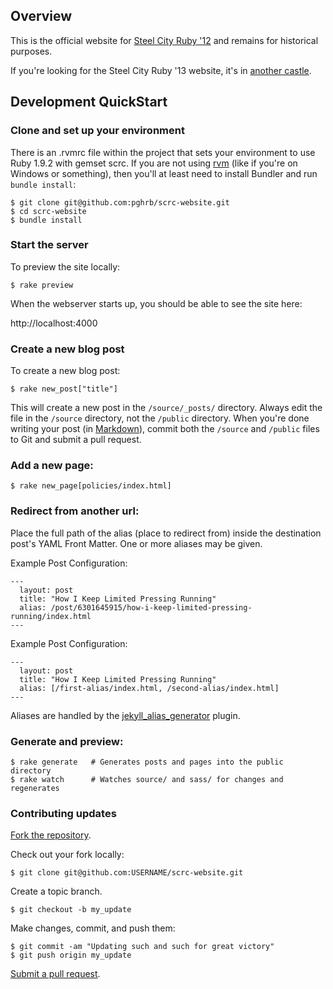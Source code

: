## Overview

This is the official website for [Steel City Ruby '12](http://2012.steelcityruby.org/) and remains for historical purposes.

If you're looking for the Steel City Ruby '13 website, it's in [another castle](https://github.com/SteelCityRuby/steelcityruby.github.com).

## Development QuickStart

### Clone and set up your environment

There is an .rvmrc file within the project that sets your environment to use Ruby 1.9.2 with gemset scrc. If you are not using [rvm](https://rvm.io/) (like if you're on Windows or something), then you'll at least need to install Bundler and run `bundle install`:

    $ git clone git@github.com:pghrb/scrc-website.git
    $ cd scrc-website
    $ bundle install

### Start the server

To preview the site locally:

    $ rake preview

When the webserver starts up, you should be able to see the site here:

http://localhost:4000

### Create a new blog post

To create a new blog post:

    $ rake new_post["title"]

This will create a new post in the `/source/_posts/` directory. Always edit the file in the `/source` directory, not the `/public` directory. When you're done writing your post (in [Markdown](http://daringfireball.net/projects/markdown/syntax)), commit both the `/source` and `/public` files to Git and submit a pull request.

### Add a new page:

    $ rake new_page[policies/index.html]

### Redirect from another url:

Place the full path of the alias (place to redirect from) inside the
destination post's YAML Front Matter. One or more aliases may be given.

Example Post Configuration:

    ---
      layout: post
      title: "How I Keep Limited Pressing Running"
      alias: /post/6301645915/how-i-keep-limited-pressing-running/index.html
    ---

Example Post Configuration:

    ---
      layout: post
      title: "How I Keep Limited Pressing Running"
      alias: [/first-alias/index.html, /second-alias/index.html]
    ---

Aliases are handled by the [jekyll_alias_generator](https://github.com/tsmango/jekyll_alias_generator) plugin.

### Generate and preview:

    $ rake generate   # Generates posts and pages into the public directory
    $ rake watch      # Watches source/ and sass/ for changes and regenerates

### Contributing updates

[Fork the repository](http://help.github.com/fork-a-repo/).

Check out your fork locally:

    $ git clone git@github.com:USERNAME/scrc-website.git

Create a topic branch.

    $ git checkout -b my_update

Make changes, commit, and push them:

    $ git commit -am "Updating such and such for great victory"
    $ git push origin my_update

[Submit a pull request](http://help.github.com/send-pull-requests/).
